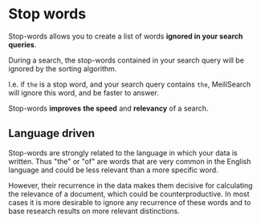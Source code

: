 # Stop words

Stop-words allows you to create a list of words **ignored in your search queries**.

During a search, the stop-words contained in your search query will be ignored by the sorting algorithm.

I.e. if `the` is a stop word, and your search query contains `the`, MeiliSearch will ignore this word, and be faster to answer.

Stop-words **improves** **the speed** and **relevancy** of a search.

## Language driven

Stop-words are strongly related to the language in which your data is written. Thus "the" or "of" are words that are very common in the English language and could be less relevant than a more specific word.

However, their recurrence in the data makes them decisive for calculating the relevance of a document, which could be counterproductive. In most cases it is more desirable to ignore any recurrence of these words and to base research results on more relevant distinctions.
